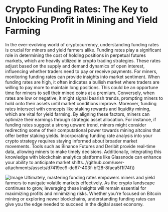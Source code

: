 # Crypto Funding Rates: The Key to Unlocking Profit in Mining and Yield Farming
In the ever-evolving world of cryptocurrency, understanding funding rates is crucial for miners and yield farmers alike. Funding rates play a significant role in determining the cost of holding positions in perpetual futures markets, which are heavily utilized in crypto trading strategies. These rates adjust based on the supply and demand dynamics of open interest, influencing whether traders need to pay or receive payments.
For miners, monitoring funding rates can provide insights into market sentiment. When funding rates are high, it often indicates a bullish market where traders are willing to pay more to maintain long positions. This could be an opportune time for miners to sell their mined coins at a premium. Conversely, when rates are low or negative, it might signal bearish trends, prompting miners to hold onto their assets until market conditions improve.
Moreover, funding rates intersect with concepts like staking rewards and liquidity mining, which are vital for yield farming. By aligning these factors, miners can optimize their earnings through strategic asset allocation. For instance, if funding rates suggest a strong upward trend, miners might consider redirecting some of their computational power towards mining altcoins that offer better staking yields.
Incorporating funding rate analysis into your crypto strategy requires staying informed about broader market movements. Tools such as Binance Futures and Deribit provide real-time data, allowing miners to make timely decisions. Additionally, integrating this knowledge with blockchain analytics platforms like Glassnode can enhance your ability to anticipate market shifts.
 //github.com/user-attachments/assets/d7419ec9-dc67-403f-bf28-8faea5f1f74f))

![Image](https://github.com/user-attachments/assets/4a25d116-2220-4385-b08e-f287af8fcbc4)
Ultimately, mastering funding rates empowers miners and yield farmers to navigate volatile markets effectively. As the crypto landscape continues to grow, leveraging these insights will remain essential for maximizing profits and minimizing risks. Whether you're focused on Bitcoin mining or exploring newer blockchains, understanding funding rates can give you the edge needed to succeed in the digital asset economy.
